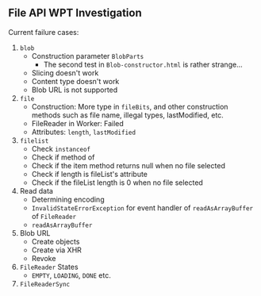 File API WPT Investigation
-----

Current failure cases:

1. `blob`
    + Construction parameter `BlobParts`
        + The second test in `Blob-constructor.html` is rather strange...
    + Slicing doesn't work
    + Content type doesn't work
    + Blob URL is not supported
2. `file`
    + Construction: More type in `fileBits`, and other construction methods such as file name, illegal types, lastModified, etc.
    + FileReader in Worker: Failed
    + Attributes: `length`, `lastModified`
3. `filelist`
    + Check `instanceof`
    + Check if method of
    + Check if the item method returns null when no file selected
    + Check if length is fileList's attribute
    + Check if the fileList length is 0 when no file selected
4. Read data
    + Determining encoding
    + `InvalidStateErrorException` for event handler of `readAsArrayBuffer` of `FileReader`
    + `readAsArrayBuffer`
5. Blob URL
    + Create objects
    + Create via XHR
    + Revoke
6. `FileReader` States
    + `EMPTY`, `LOADING`, `DONE` etc.
7. `FileReaderSync`

